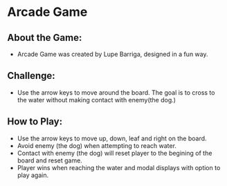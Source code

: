 # Arcade Game

## About the Game: 

* Arcade Game was created by Lupe Barriga, designed in a fun way.

## Challenge:

* Use the arrow keys to move around the board. The goal is to cross to the water without making contact with enemy(the dog.) 

## How to Play:

* Use the arrow keys to move up, down, leaf and right on the board.
* Avoid enemy (the dog) when attempting to reach water.
* Contact with enemy (the dog) will reset player to the begining of the board and reset game.
* Player wins when reaching the water and modal displays with option to play again.
